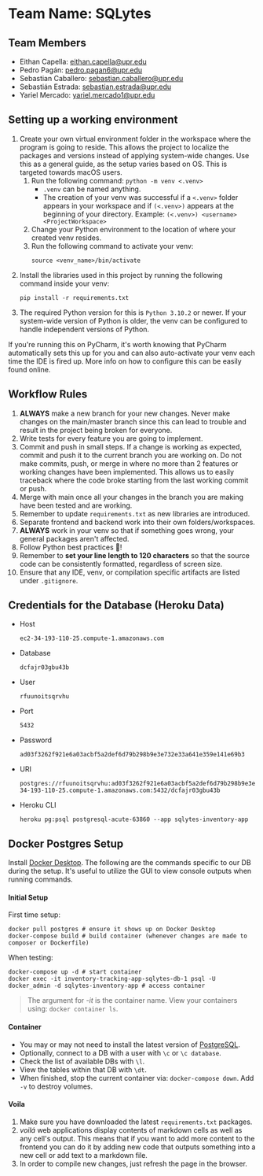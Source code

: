 # Team Name: SQLytes

## Team Members

- Eithan Capella: eithan.capella@upr.edu
- Pedro Pagán: pedro.pagan6@upr.edu
- Sebastian Caballero: sebastian.caballero@upr.edu
- Sebastián Estrada: sebastian.estrada@upr.edu
- Yariel Mercado: yariel.mercado1@upr.edu

## Setting up a working environment
1. Create your own virtual environment folder in the workspace where the program is going to reside. This allows the project to localize the packages and versions instead of applying system-wide changes. Use this as a general guide, as the setup varies based on OS. This is targeted towards macOS users.
   1. Run the following command: `python -m venv <.venv>`
      - `.venv` can be named anything.
      - The creation of your venv was successful if a `<.venv>` folder appears in your workspace and if `(<.venv>)`
        appears at the beginning of your directory. Example: `(<.venv>) <username> <ProjectWorkspace>`
   2. Change your Python environment to the location of where your created venv resides.
   3. Run the following command to activate your venv:
      ```
      source <venv_name>/bin/activate
      ```
2. Install the libraries used in this project by running the following command inside your venv:
   ```
   pip install -r requirements.txt
   ```
3. The required Python version for this is `Python 3.10.2` or newer. If your system-wide version of Python is older,
   the venv can be configured to handle independent versions of Python.

If you're running this on PyCharm, it's worth knowing that PyCharm automatically sets this up for you and can also
auto-activate your venv each time the IDE is fired up. More info on how to configure this can be easily found online.

## Workflow Rules
1. **ALWAYS** make a new branch for your new changes. Never make changes on the main/master branch since this can
   lead to trouble and result in the project being broken for everyone.
2. Write tests for every feature you are going to implement.
3. Commit and push in small steps. If a change is working as expected, commit and push it to the current branch you are
   working on. Do not make commits, push, or merge in where no more than 2 features or working changes have been
   implemented. This allows us to easily traceback where the code broke starting from the last working commit or push.
4. Merge with main once all your changes in the branch you are making have been tested and are working.
5. Remember to update `requirements.txt` as new libraries are introduced.
6. Separate frontend and backend work into their own folders/workspaces.
7. **ALWAYS** work in your venv so that if something goes wrong, your general packages aren't affected.
8. Follow Python best practices :snake:!
9. Remember to **set your line length to 120 characters** so that the source code can be consistently formatted,
   regardless of screen size.
10. Ensure that any IDE, venv, or compilation specific artifacts are listed under `.gitignore`.

## Credentials for the Database (Heroku Data)
- Host
   ```
   ec2-34-193-110-25.compute-1.amazonaws.com
   ```
- Database
   ```
   dcfajr03gbu43b
   ```
- User
   ```
   rfuunoitsqrvhu
   ```
- Port
   ```
   5432
   ```
- Password
   ```
   ad03f3262f921e6a03acbf5a2def6d79b298b9e3e732e33a641e359e141e69b3
   ```
- URI
   ```
   postgres://rfuunoitsqrvhu:ad03f3262f921e6a03acbf5a2def6d79b298b9e3e732e33a641e359e141e69b3@ec2-34-193-110-25.compute-1.amazonaws.com:5432/dcfajr03gbu43b
   ```
- Heroku CLI
   ```
   heroku pg:psql postgresql-acute-63860 --app sqlytes-inventory-app
   ```

## Docker Postgres Setup
Install [Docker Desktop](https://docs.docker.com/desktop/). The following are the commands specific to our DB during the setup. It's useful to utilize the GUI to view console outputs when running commands. 
#### Initial Setup
First time setup:
```shell
docker pull postgres # ensure it shows up on Docker Desktop
docker-compose build # build container (whenever changes are made to composer or Dockerfile)
```
When testing:
```shell
docker-compose up -d # start container
docker exec -it inventory-tracking-app-sqlytes-db-1 psql -U docker_admin -d sqlytes-inventory-app # access container
```
> The argument for *-it* is the container name. View your containers using: `docker container ls`. 

#### Container
- You may or may not need to install the latest version of [PostgreSQL](https://www.postgresql.org/download/).
- Optionally, connect to a DB with a user with `\c` or `\c database`.
- Check the list of available DBs with `\l`. 
- View the tables within that DB with `\dt`. 
- When finished, stop the current container via: `docker-compose down`. Add `-v` to destroy volumes. 

#### Voila

1) Make sure you have downloaded the latest `requirements.txt` packages.
2) *voilá* web applications display contents of markdown cells as well as any cell's output. This means that if you want to add more content to the frontend you can do it by adding new code that outputs something into a new cell or add text to a markdown file.
3) In order to compile new changes, just refresh the page in the browser.
